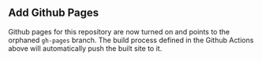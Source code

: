 ## Add Github Pages

Github pages for this repository are now turned on and points to the orphaned `gh-pages` branch. The build process defined in the Github Actions above will automatically push the built site to it.
